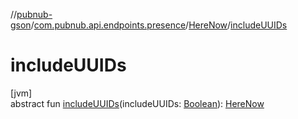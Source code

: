 //[pubnub-gson](../../../index.md)/[com.pubnub.api.endpoints.presence](../index.md)/[HereNow](index.md)/[includeUUIDs](include-u-u-i-ds.md)

# includeUUIDs

[jvm]\
abstract fun [includeUUIDs](include-u-u-i-ds.md)(includeUUIDs: [Boolean](https://kotlinlang.org/api/latest/jvm/stdlib/kotlin/-boolean/index.html)): [HereNow](index.md)
